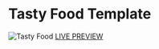 # Tasty Food Template
![Tasty Food](/images/screenshot.png 'Tasty Food')
[LIVE PREVIEW](https://pensive-poincare-61e814.netlify.app/)